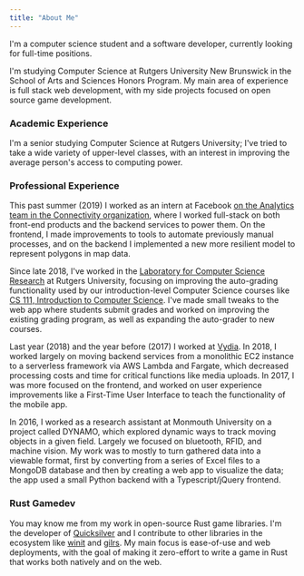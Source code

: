```yaml
---
title: "About Me"
---
```


I'm a computer science student and a software developer, currently looking for full-time positions.

 I'm studying Computer Science at Rutgers University New Brunswick in the School of Arts and Sciences Honors Program. My main area of experience is full stack web development, with my side projects focused on open source game development.

### Academic Experience

I'm a senior studying Computer Science at Rutgers University; I've tried to take a wide variety of upper-level classes, with an interest in improving the average person's access to computing power.

### Professional Experience

This past summer (2019) I worked as an intern at Facebook [on the Analytics team in the Connectivity organization](https://connectivity.fb.com/analytics/), where I worked full-stack on both front-end products and the backend services to power them. On the frontend, I made improvements to tools to automate previously manual processes, and on the backend I implemented a new more resilient model to represent polygons in map data.

Since late 2018, I've worked in the [Laboratory for Computer Science Research](https://www.cs.rutgers.edu/lcsr/) at Rutgers University, focusing on improving the auto-grading functionality used by our introduction-level Computer Science courses like [CS 111, Introduction to Computer Science](https://www.cs.rutgers.edu/courses/introduction-to-computer-science). I've made small tweaks to the web app where students submit grades and worked on improving the existing grading program, as well as expanding the auto-grader to new courses.

Last year (2018) and the year before (2017) I worked at [Vydia](https://vydia.com/). In 2018, I worked largely on moving backend services from a monolithic EC2 instance to a serverless framework via AWS Lambda and Fargate, which decreased processing costs and time for critical functions like media uploads. In 2017, I was more focused on the frontend, and worked on user experience improvements like a First-Time User Interface to teach the functionality of the mobile app.

In 2016, I worked as a research assistant at Monmouth University on a project called DYNAMO, which explored dynamic ways to track moving objects in a given field. Largely we focused on bluetooth, RFID, and machine vision. My work was to mostly to turn gathered data into a viewable format, first by converting from a series of Excel files to a MongoDB database and then by creating a web app to visualize the data; the app used a small Python backend with a Typescript/jQuery frontend.

### Rust Gamedev

You may know me from my work in open-source Rust game libraries. I'm the developer of [Quicksilver](https://github.com/ryanisaacg/quicksilver) and I contribute to other libraries in the ecosystem like [winit](https://github.com/rust-windowing/winit) and [gilrs](https://gitlab.com/gilrs-project/gilrs). My main focus is ease-of-use and web deployments, with the goal of making it zero-effort to write a game in Rust that works both natively and on the web.
